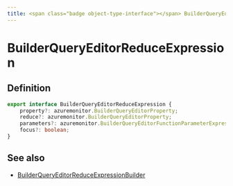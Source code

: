 ```yaml
---
title: <span class="badge object-type-interface"></span> BuilderQueryEditorReduceExpression
---
```

# <span class="badge object-type-interface"></span> BuilderQueryEditorReduceExpression

## Definition

```typescript
export interface BuilderQueryEditorReduceExpression {
	property?: azuremonitor.BuilderQueryEditorProperty;
	reduce?: azuremonitor.BuilderQueryEditorProperty;
	parameters?: azuremonitor.BuilderQueryEditorFunctionParameterExpression[];
	focus?: boolean;
}

```
## See also

 * <span class="badge builder"></span> [BuilderQueryEditorReduceExpressionBuilder](./builder-BuilderQueryEditorReduceExpressionBuilder.md)
